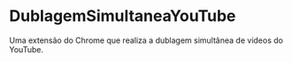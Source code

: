 # DublagemSimultaneaYouTube
Uma extensão do Chrome que realiza a dublagem simultânea de videos do YouTube.
